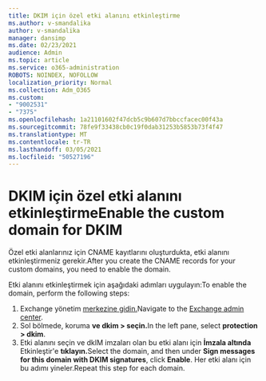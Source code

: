 ```yaml
---
title: DKIM için özel etki alanını etkinleştirme
ms.author: v-smandalika
author: v-smandalika
manager: dansimp
ms.date: 02/23/2021
audience: Admin
ms.topic: article
ms.service: o365-administration
ROBOTS: NOINDEX, NOFOLLOW
localization_priority: Normal
ms.collection: Adm_O365
ms.custom:
- "9002531"
- "7375"
ms.openlocfilehash: 1a21101602f47dcb5c9b607d7bbccfacec00f43a
ms.sourcegitcommit: 78fe9f33438cb0c19f0dab31253b5853b73f4f47
ms.translationtype: MT
ms.contentlocale: tr-TR
ms.lasthandoff: 03/05/2021
ms.locfileid: "50527196"
---
```

# <a name="enable-the-custom-domain-for-dkim"></a><span data-ttu-id="4dda2-102">DKIM için özel etki alanını etkinleştirme</span><span class="sxs-lookup"><span data-stu-id="4dda2-102">Enable the custom domain for DKIM</span></span>

<span data-ttu-id="4dda2-103">Özel etki alanlarınız için CNAME kayıtlarını oluşturdukta, etki alanını etkinleştirmeniz gerekir.</span><span class="sxs-lookup"><span data-stu-id="4dda2-103">After you create the CNAME records for your custom domains, you need to enable the domain.</span></span>

<span data-ttu-id="4dda2-104">Etki alanını etkinleştirmek için aşağıdaki adımları uygulayın:</span><span class="sxs-lookup"><span data-stu-id="4dda2-104">To enable the domain, perform the following steps:</span></span>

1. <span data-ttu-id="4dda2-105">Exchange yönetim [merkezine gidin.](https://outlook.office365.com/ecp/)</span><span class="sxs-lookup"><span data-stu-id="4dda2-105">Navigate to the [Exchange admin center](https://outlook.office365.com/ecp/).</span></span>
2. <span data-ttu-id="4dda2-106">Sol bölmede, koruma **ve dkim > seçin.**</span><span class="sxs-lookup"><span data-stu-id="4dda2-106">In the left pane, select **protection > dkim**.</span></span>
3. <span data-ttu-id="4dda2-107">Etki alanını seçin ve dkIM imzaları olan bu etki alanı için **İmzala altında** Etkinleştir'e **tıklayın.**</span><span class="sxs-lookup"><span data-stu-id="4dda2-107">Select the domain, and then under **Sign messages for this domain with DKIM signatures**, click **Enable**.</span></span> <span data-ttu-id="4dda2-108">Her etki alanı için bu adımı yineler.</span><span class="sxs-lookup"><span data-stu-id="4dda2-108">Repeat this step for each domain.</span></span>


